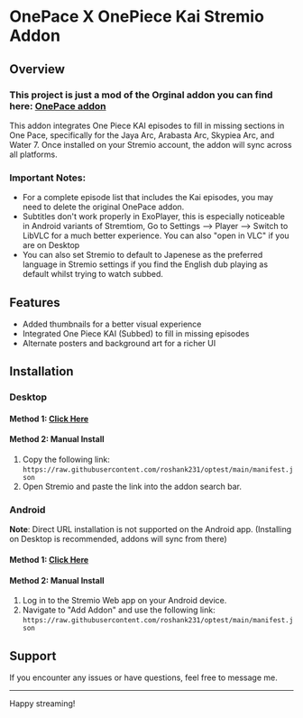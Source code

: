# OnePace X OnePiece Kai Stremio Addon

## Overview

### This project is just a mod of the Orginal addon you  can find here: [OnePace addon](https://github.com/fedew04/OnePaceStremio)

This addon integrates One Piece KAI episodes to fill in missing sections in One Pace, specifically for the Jaya Arc, Arabasta Arc, Skypiea Arc, and Water 7. Once installed on your Stremio account, the addon will sync across all platforms.

### Important Notes:

- For a complete episode list that includes the Kai episodes, you may need to delete the original OnePace addon.
- Subtitles don't work properly in ExoPlayer, this is especially noticeable in Android variants of Stremtiom, Go to Settings --> Player --> Switch to LibVLC for a much better experience. You can also "open in VLC" if you are on Desktop
- You can also set Stremio to default to Japenese as the preferred language in Stremio settings if you find the English dub playing as default whilst trying to watch subbed.

## Features

- Added thumbnails for a better visual experience
- Integrated One Piece KAI (Subbed) to fill in missing episodes
- Alternate posters and background art for a richer UI

## Installation

### Desktop

#### Method 1: [Click Here](https://app.strem.io/shell-v4.4/#/addons/community/all?addon=https%3A%2F%2Fraw.githubusercontent.com%2Froshank231%2Foptest%2Fmain%2Fmanifest.json)

#### Method 2: Manual Install

1. Copy the following link: `https://raw.githubusercontent.com/roshank231/optest/main/manifest.json`
2. Open Stremio and paste the link into the addon search bar.

### Android

**Note**: Direct URL installation is not supported on the Android app. (Installing on Desktop is recommended, addons will sync from there)

#### Method 1: [Click Here](https://app.strem.io/shell-v4.4/#/addons/community/all?addon=https%3A%2F%2Fraw.githubusercontent.com%2Froshank231%2Foptest%2Fmain%2Fmanifest.json)

#### Method 2: Manual Install

1. Log in to the Stremio Web app on your Android device.
2. Navigate to "Add Addon" and use the following link: `https://raw.githubusercontent.com/roshank231/optest/main/manifest.json`

## Support

If you encounter any issues or have questions, feel free to message me.

---

Happy streaming!
